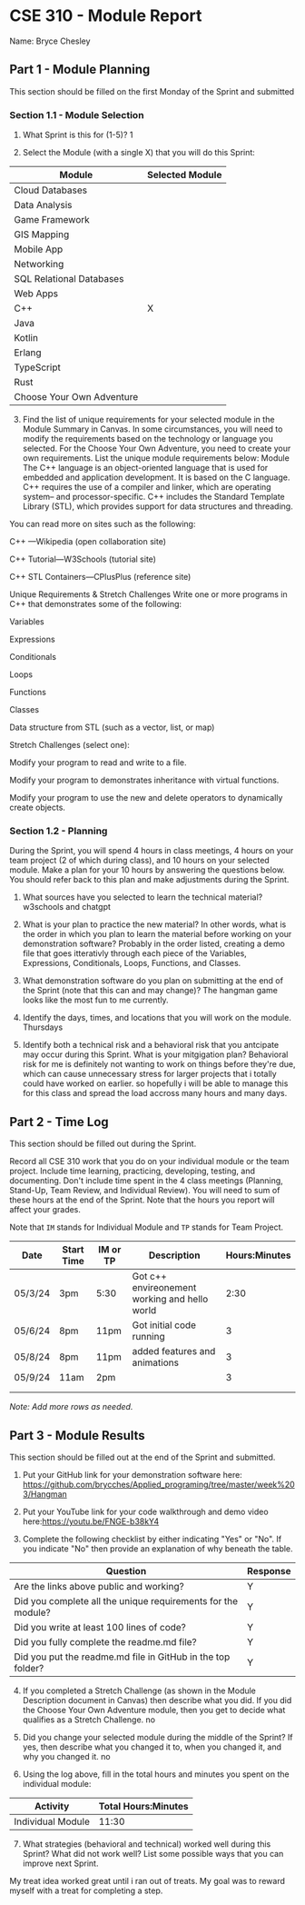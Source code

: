 # CSE 310 - Module Report

Name: Bryce Chesley

## Part 1 - Module Planning

This section should be filled on the first Monday of the Sprint and submitted

### Section 1.1 - Module Selection

1. What Sprint is this for (1-5)? 1

2. Select the Module (with a single X) that you will do this Sprint:

|Module                   |Selected Module|
|-------------------------|---------------|
|Cloud Databases          |               |
|Data Analysis            |               |
|Game Framework           |               |
|GIS Mapping              |               |
|Mobile App               |               |
|Networking               |               |
|SQL Relational Databases |               |
|Web Apps                 |               |
|C++                      |        X      |
|Java                     |               |
|Kotlin                   |               |
|Erlang                   |               |
|TypeScript               |               |
|Rust                     |               |
|Choose Your Own Adventure|               |

3. Find the list of unique requirements for your selected module in the Module Summary in Canvas.  In some circumstances, you will need to modify the requirements based on the technology or language you selected.  For the Choose Your Own Adventure, you need to create your own requirements.  List the unique module requirements below:
Module
The C++ language is an object-oriented language that is used for embedded and application development. It is based on the C language. C++ requires the use of a compiler and linker, which are operating system– and processor-specific. C++ includes the Standard Template Library (STL), which provides support for data structures and threading.

You can read more on sites such as the following:

C++ —Wikipedia (open collaboration site)

C++ Tutorial—W3Schools (tutorial site)

C++ STL Containers—CPlusPlus (reference site)

Unique Requirements & Stretch Challenges
Write one or more programs in C++ that demonstrates some of the following:

Variables

Expressions

Conditionals

Loops

Functions

Classes

Data structure from STL (such as a vector, list, or map)

Stretch Challenges (select one):

Modify your program to read and write to a file.

Modify your program to demonstrates inheritance with virtual functions.

Modify your program to use the new and delete operators to dynamically create objects.

### Section 1.2 - Planning

During the Sprint, you will spend 4 hours in class meetings, 4 hours on your team project (2 of which during class), and 10 hours on your selected module.  Make a plan for your 10 hours by answering the questions below.  You should refer back to this plan and make adjustments during the Sprint.

1. What sources have you selected to learn the technical material? w3schools and chatgpt

2. What is your plan to practice the new material?  In other words, what is the order in which you plan to learn the material before working on your demonstration software? 
Probably in the order listed, creating a demo file that goes itterativly through each piece of the Variables, Expressions, Conditionals, Loops, Functions, and Classes.

3. What demonstration software do you plan on submitting at the end of the Sprint (note that this can and may change)? The hangman game looks like the most fun to me currently.

4. Identify the days, times, and locations that you will work on the module. Thursdays

5. Identify both a technical risk and a behavioral risk that you antcipate may occur during this Sprint.  What is your mitgigation plan? Behavioral risk for me is definitely not wanting to work on things before they're due, which can cause unnecessary stress for larger projects that i totally could have worked on earlier. so hopefully i will be able to manage this for this class and spread the load accross many hours and many days.


## Part 2 - Time Log

This section should be filled out during the Sprint. 

Record all CSE 310 work that you do on your individual module or the team project.  Include time learning, practicing, developing, testing, and documenting.  Don't include time spent in the 4 class meetings (Planning, Stand-Up, Team Review, and Individual Review).  You will need to sum of these hours at the end of the Sprint. Note that the hours you report will affect your grades.

Note that `IM` stands for Individual Module and `TP` stands for Team Project.  

|Date      |Start Time|IM or TP|Description                                 |Hours:Minutes|
|----------|----------|--------|--------------------------------------------|-------------|
|  05/3/24 |    3pm   |  5:30  |Got c++ envireonement working and hello world|     2:30   |
|  05/6/24 |    8pm   |   11pm |        Got initial code running            |      3      |
| 05/8/24  |    8pm   |   11pm |        added features and animations       |      3      |
|  05/9/24 |    11am  |   2pm  |                                            |      3      |
|          |          |        |                                            |             |
|          |          |        |                                            |             |

_Note: Add more rows as needed._


## Part 3 - Module Results

This section should be filled out at the end of the Sprint and submitted.

1. Put your GitHub link for your demonstration software here: https://github.com/brycches/Applied_programing/tree/master/week%203/Hangman

2. Put your YouTube link for your code walkthrough and demo video here:https://youtu.be/FNGE-b38kY4

3. Complete the following checklist by either indicating "Yes" or "No". If you indicate "No" then provide an explanation of why beneath the table.

|Question                                                    |Response |
|------------------------------------------------------------|---------|
|Are the links above public and working?                     |    Y    |
|Did you complete all the unique requirements for the module?|   Y     |
|Did you write at least 100 lines of code?                   |    Y    |
|Did you fully complete the readme.md file?                  |    Y    |
|Did you put the readme.md file in GitHub in the top folder? |    Y    |

4. If you completed a Stretch Challenge (as shown in the Module Description document in Canvas) then describe what you did.  If you did the Choose Your Own Adventure module, then you get to decide what qualifies as a Stretch Challenge. no

5. Did you change your selected module during the middle of the Sprint?  If yes, then describe what you changed it to, when you changed it, and why you changed it. no

6. Using the log above, fill in the total hours and minutes you spent on the individual module:

|Activity         |Total Hours:Minutes|
|-----------------|-------------------|
|Individual Module|       11:30       |

7. What strategies (behavioral and technical) worked well during this Sprint?  What did not work well?  List some possible ways that you can improve next Sprint.

My treat idea worked great until i ran out of treats. My goal was to reward myself with a treat for completing a step.